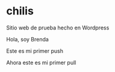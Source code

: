 # chilis
Sitio web de prueba hecho en Wordpress

Hola, soy Brenda

Este es mi primer push

Ahora este es mi primer pull
